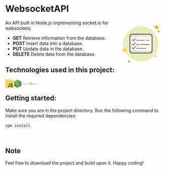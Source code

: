 # WebsocketAPI

<img src="./gitResources/todo.png" align="right"
alt="TodoList" width="150" height="150">

An API built in Node.js implementing socket.io for websockets.

* **GET** Retrieve information from the database.
* **POST** Insert data into a database.
* **PUT** Update data in the database.
* **DELETE** Delete data from the database.

## Technologies used in this project:

<img align="left" alt="JavaScript" width="26px" src="https://raw.githubusercontent.com/github/explore/80688e429a7d4ef2fca1e82350fe8e3517d3494d/topics/javascript/javascript.png" />
<img align="left" alt="Node.js" width="26px" src="https://raw.githubusercontent.com/github/explore/80688e429a7d4ef2fca1e82350fe8e3517d3494d/topics/nodejs/nodejs.png" />
<img align="left" alt="Express" width="26px" src="https://raw.githubusercontent.com/github/explore/80688e429a7d4ef2fca1e82350fe8e3517d3494d/topics/express/express.png" />
<img align="left" alt="MongoDB" width="26px" src="https://raw.githubusercontent.com/github/explore/80688e429a7d4ef2fca1e82350fe8e3517d3494d/topics/mongodb/mongodb.png" />

<br />

## Getting started:

Make sure you are in the project directory. Run the following command to install the required dependencies:

```shell
npm install
```

<br />

## Note

Feel free to download the project and build upon it. Happy coding!